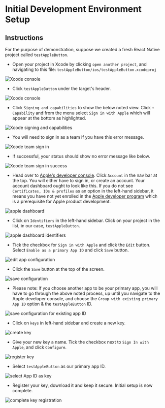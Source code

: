 # Initial Development Environment Setup

## Instructions

For the purpose of demonstration, suppose we created a fresh React Native project called `testAppleButton`.

* Open your project in Xcode by clicking `open another project`, and navigating to this file: `testAppleButton/ios/testAppleButton.xcodeproj`

![Xcode console](docs/images/xcode-dashboard.png)

* Click `testAppleButton` under the target's header.

![Xcode console](docs/images/xcode-project-1.png)

* Click `Signing and capabilities` to show the below noted view. Click `+ Capability` and from the menu select `Sign in with Apple` which will appear at the bottom as highlighted.

![Xcode signing and capabilities](docs/images/xcode-signin-capabilities.png)

* You will need to sign in as a team if you have this error message.

![Xcode team sign in](docs/images/xcode-signin-team.png)

* If successful, your status should show no error message like below.

![Xcode team sign in success](docs/images/xcode-signin-team-success.png)

* Head over to [Apple's developer console](https://developer.apple.com/). Click `Account` in the nav bar at the top. You will either have to sign in, or create an account. Your account dashboard ought to look like this. If you do not see `Certificates, IDs & profiles` as an option in the left-hand sidebar, it means you have not yet enrolled in the [Apple developer program](https://developer.apple.com/programs/) which is a prerequisite for Apple product development.

![apple dashboard](docs/images/apple-developer-console.png)

* Click on `Identifiers` in the left-hand sidebar. Click on your project in the list, in our case, `testAppleButton`.

![apple dashboard identifiers](docs/images/identifiers.png)

* Tick the checkbox for `Sign in with Apple` and click the `Edit` button. Select `Enable as a primary App ID` and click `Save` button.

![edit app configuration](docs/images/enable-sign-in.png)

* Click the `Save` button at the top of the screen.

![save configuration](docs/images/save-button.png)

* Please note: If you choose another app to be your primary app, you will have to go through the above noted process, up until you navigate to the Apple developer console, and choose the `Group with existing primary App ID` option & the `testAppleButton` ID.

![save configuration for existing app ID](docs/images/group-with-existing-id.png)

* Click on `keys` in left-hand sidebar and create a new key.

![create key](docs/images/create-key.png)

* Give your new key a name. Tick the checkbox next to `Sign In with Apple`, and click `Configure`.

![register key](docs/images/register-key.png)

* Select `testAppleButton` as our primary app ID.

![select App ID as key](docs/images/select-app-key.png)

* Register your key, download it and keep it secure. Initial setup is now complete.

![complete key registration](docs/images/complete-registration.png)
